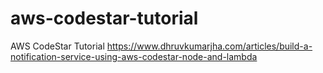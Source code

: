 # aws-codestar-tutorial
AWS CodeStar Tutorial https://www.dhruvkumarjha.com/articles/build-a-notification-service-using-aws-codestar-node-and-lambda
